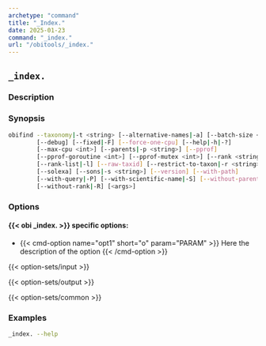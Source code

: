 ```yaml
---
archetype: "command"
title: "_Index."
date: 2025-01-23
command: "_index."
url: "/obitools/_index."
---
```


## `_index.`

### Description 



### Synopsis

```bash
obifind --taxonomy|-t <string> [--alternative-names|-a] [--batch-size <int>]
        [--debug] [--fixed|-F] [--force-one-cpu] [--help|-h|-?]
        [--max-cpu <int>] [--parents|-p <string>] [--pprof]
        [--pprof-goroutine <int>] [--pprof-mutex <int>] [--rank <string>]
        [--rank-list|-l] [--raw-taxid] [--restrict-to-taxon|-r <string>]...
        [--solexa] [--sons|-s <string>] [--version] [--with-path]
        [--with-query|-P] [--with-scientific-name|-S] [--without-parent]
        [--without-rank|-R] [<args>]
```

### Options

#### {{< obi _index. >}} specific options:

- {{< cmd-option name="opt1" short="o" param="PARAM" >}}
  Here the description of the option
  {{< /cmd-option >}}

{{< option-sets/input >}}

{{< option-sets/output >}}

{{< option-sets/common >}}

### Examples

```bash
_index. --help
```

